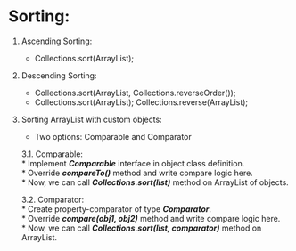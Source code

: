 # Sorting:
1. Ascending Sorting: 
	* Collections.sort(ArrayList);
	
2. Descending Sorting: 
	* Collections.sort(ArrayList, Collections.reverseOrder());
	* Collections.sort(ArrayList); Collections.reverse(ArrayList);
	
3. Sorting ArrayList with custom objects:
    * Two options: Comparable and Comparator
    
    3.1. Comparable:   
        * Implement **_Comparable_** interface in object class definition.  
        * Override **_compareTo()_** method and write compare logic here.  
        * Now, we can call **_Collections.sort(list)_** method on ArrayList of objects.    
    
    3.2. Comparator:   
        * Create property-comparator of type **_Comparator<Class-name>_**.  
        * Override **_compare(obj1, obj2)_** method and write compare logic here.  
        * Now, we can call **_Collections.sort(list, comparator)_** method on ArrayList.  
        
        
